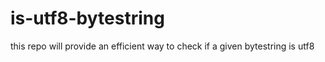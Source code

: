 # is-utf8-bytestring

this repo will provide an efficient way to check if a given bytestring is utf8
